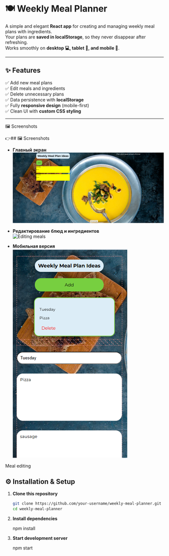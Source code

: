 # 🍽️ Weekly Meal Planner  

A simple and elegant **React app** for creating and managing weekly meal plans with ingredients.  
Your plans are **saved in localStorage**, so they never disappear after refreshing.  
Works smoothly on **desktop 💻, tablet 📱, and mobile 📲**.  

---

## ✨ Features  

✅ Add new meal plans  
✅ Edit meals and ingredients  
✅ Delete unnecessary plans  
✅ Data persistence with **localStorage**  
✅ Fully **responsive design** (mobile-first)  
✅ Clean UI with **custom CSS styling**  

---
🖼️ Screenshots

👉## 🖼️ Screenshots  

- **Главный экран**  
  ![Main view](https://github.com/91Helen/meal-plan-thirteen/blob/main/Main%20view.png?raw=true)  

- **Редактирование блюд и ингредиентов**  
  ![Editing meals](docs/screenshot-edit.png)  

- **Мобильная версия**  
  ![Mobile view](https://github.com/91Helen/meal-plan-thirteen/blob/main/mobile%20view.png?raw=true)  


Meal editing

## ⚙️ Installation & Setup  

1. **Clone this repository**  
   ```bash
   git clone https://github.com/your-username/weekly-meal-planner.git
   cd weekly-meal-planner
2. **Install dependencies**
 
   npm install
4. **Start development server**
   
   npm start
